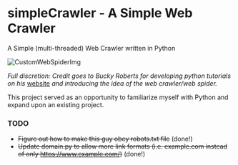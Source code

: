 # simpleCrawler - A Simple Web Crawler
A Simple (multi-threaded) Web Crawler written in Python

![CustomWebSpiderImg](http://i.imgur.com/zlzbZBk.png)

*Full discretion: Credit goes to Bucky Roberts for developing python tutorials on his* [website](https://thenewboston.com/videos.php) *and introducing the idea of the web crawler/web spider.*

This project served as an opportunity to familiarize myself with Python and expand upon an existing project.

### TODO
- ~~Figure out how to make this guy obey robots.txt file~~ (done!)
- ~~Update domain.py to allow more link formats (i.e. example.com instead of only https://www.example.com/)~~ (done!)

